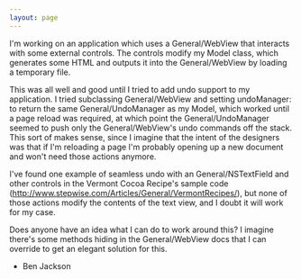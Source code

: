 ```yaml
---
layout: page
---
```


I'm working on an application which uses a General/WebView that interacts with some external controls. The controls modify my Model class, which generates some HTML and outputs it into the General/WebView by loading a temporary file.

This was all well and good until I tried to add undo support to my application. I tried subclassing General/WebView and setting undoManager: to
return the same General/UndoManager as my Model, which worked until a page reload was required, at which point the General/UndoManager seemed to push
only the General/WebView's undo commands off the stack. This sort of makes sense, since I imagine that the intent of the designers was that if I'm reloading a page I'm probably opening up a new document and won't need those actions anymore.

I've found one example of seamless undo with an General/NSTextField and other controls in the Vermont Cocoa Recipe's sample code
(http://www.stepwise.com/Articles/General/VermontRecipes/), but none of those actions modify the contents of the text view, and I doubt it will work for my case.

Does anyone have an idea what I can do to work around this? I imagine there's some methods hiding in the General/WebView docs that I can override to get an elegant solution for this.

- Ben Jackson